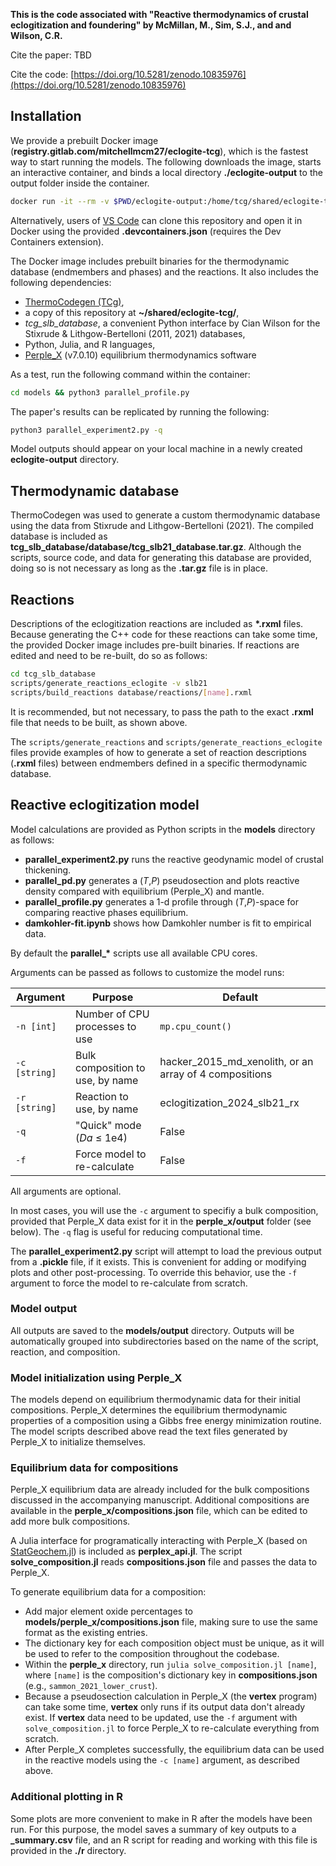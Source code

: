**This is the code associated with "Reactive thermodynamics of crustal eclogitization and foundering" by McMillan, M., Sim, S.J., and and Wilson, C.R.**

Cite the paper: TBD

Cite the code: [https://doi.org/10.5281/zenodo.10835976](https://doi.org/10.5281/zenodo.10835976)

## Installation

We provide a prebuilt Docker image (**registry.gitlab.com/mitchellmcm27/eclogite-tcg**), which is the fastest way to start running the models.
The following downloads the image, starts an interactive container, and binds a local directory **./eclogite-output** to the output folder inside the container.

```bash
docker run -it --rm -v $PWD/eclogite-output:/home/tcg/shared/eclogite-tcg/models/output registry.gitlab.com/mitchellmcm27/eclogite-tcg
```

Alternatively, users of [VS Code](https://code.visualstudio.com/) can clone this repository and open it in Docker using the provided **.devcontainers.json** (requires the Dev Containers extension).

The Docker image includes prebuilt binaries for the thermodynamic database (endmembers and phases) and the reactions.
It also includes the following dependencies:
- [ThermoCodegen (TCg)](https://gitlab.com/ENKI-portal/ThermoCodegen),
- a copy of this repository at **~/shared/eclogite-tcg/**,
- *tcg_slb_database*, a convenient Python interface by Cian Wilson for the Stixrude & Lithgow-Bertelloni (2011, 2021) databases,
- Python, Julia, and R languages,
- [Perple_X](https://github.com/jadconnolly/Perple_X) (v7.0.10) equilibrium thermodynamics software

As a test, run the following command within the container:

```bash
cd models && python3 parallel_profile.py
```

The paper's results can be replicated by running the following:

```bash
python3 parallel_experiment2.py -q
```

Model outputs should appear on your local machine in a newly created **eclogite-output** directory.

## Thermodynamic database

ThermoCodegen was used to generate a custom thermodynamic database using the data from Stixrude and Lithgow-Bertelloni (2021).
The compiled database is included as **tcg_slb_database/database/tcg_slb21_database.tar.gz**.
Although the scripts, source code, and data for generating this database are provided, doing so is not necessary as long as the **.tar.gz** file is in place.

## Reactions 

Descriptions of the eclogitization reactions are included as **\*.rxml** files.
Because generating the C++ code for these reactions can take some time, the provided Docker image includes pre-built binaries.
If reactions are edited and need to be re-built, do so as follows:

```bash
cd tcg_slb_database
scripts/generate_reactions_eclogite -v slb21
scripts/build_reactions database/reactions/[name].rxml
```
It is recommended, but not necessary, to pass the path to the exact **.rxml** file that needs to be built, as shown above.

The `scripts/generate_reactions` and `scripts/generate_reactions_eclogite` files provide examples of how to generate a set of reaction descriptions (**.rxml** files) between endmembers defined in a specific thermodynamic database.

## Reactive eclogitization model

Model calculations are provided as Python scripts in the **models** directory as follows:

- **parallel_experiment2.py** runs the reactive geodynamic model of crustal thickening.
- **parallel_pd.py** generates a (_T_,_P_) pseudosection and plots reactive density compared with equilibrium (Perple_X) and mantle.
- **parallel_profile.py** generates a 1-d profile through (_T_,_P_)-space for comparing reactive phases equilibrium.
- **damkohler-fit.ipynb** shows how Damkohler number is fit to empirical data.

By default the **parallel_\*** scripts use all available CPU cores.

Arguments can be passed as follows to customize the model runs:

| Argument    |  Purpose                           | Default                      |
|-----------------|------------------------------------|------------------------------|
|   `-n [int]`    | Number of CPU processes to use     | `mp.cpu_count()`             |
|   `-c [string]` | Bulk composition to use, by name   | hacker_2015_md_xenolith, or an array of 4 compositions   |
|   `-r [string]` | Reaction to use, by name           | eclogitization_2024_slb21_rx |
|   `-q`          | "Quick" mode (_Da_ ≤ 1e4)      | False                        |
|   `-f`          | Force model to re-calculate              | False                        |

All arguments are optional.

In most cases, you will use the `-c` argument to specifiy a bulk composition, provided that Perple_X data exist for it in the **perple_x/output** folder (see below).
The `-q` flag is useful for reducing computational time.

The **parallel_experiment2.py** script will attempt to load the previous output from a **.pickle** file, if it exists. This is convenient for adding or modifying plots and other post-processing. To override this behavior, use the `-f` argument to force the model to re-calculate from scratch.

### Model output

All outputs are saved to the **models/output** directory.
Outputs will be automatically grouped into subdirectories based on the name of the script, reaction, and composition.

### Model initialization using Perple_X

The models depend on equilibrium thermodynamic data for their initial compositions.
Perple_X determines the equilibrium thermodynamic properties of a composition using a Gibbs free energy minimization routine.
The model scripts described above read the text files generated by Perple_X to initialize themselves.

### Equilibrium data for compositions

Perple_X equilibrium data are already included for the bulk compositions discussed in the accompanying manuscript.
Additional compositions are available in the **perple_x/compositions.json** file, which can be edited to add more bulk compositions.

A Julia interface for programatically interacting with Perple_X (based on [StatGeochem.jl](https://osf.io/tjhmw/)) is included as **perplex_api.jl**.
The script **solve_composition.jl** reads **compositions.json** file and passes the data to Perple_X.

To generate equilibrium data for a composition:

- Add major element oxide percentages to **models/perple_x/compositions.json** file, making sure to use the same format as the existing entries.
- The dictionary key for each composition object must be unique, as it will be used to refer to the composition throughout the codebase.
- Within the **perple_x** directory, run `julia solve_composition.jl [name]`, where `[name]` is the composition's dictionary key in **compositions.json** (e.g., `sammon_2021_lower_crust`).
- Because a pseudosection calculation in Perple_X (the **vertex** program) can take some time, **vertex** only runs if its output data don't already exist. If **vertex** data need to be updated, use the `-f` argument with `solve_composition.jl` to force Perple_X to re-calculate everything from scratch.
- After Perple_X completes successfully, the equilibrium data can be used in the reactive models using the `-c [name]` argument, as described above.

### Additional plotting in R

Some plots are more convenient to make in R after the models have been run.
For this purpose, the model saves a summary of key outputs to a **_summary.csv** file, and an R script for reading and working with this file is provided in the **./r** directory.

